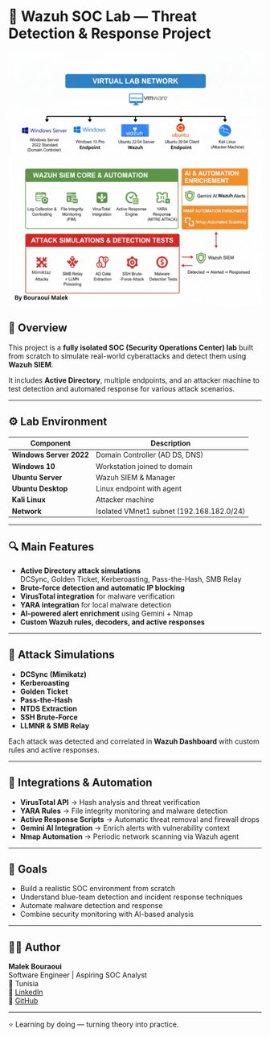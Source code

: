 # 🧠 Wazuh SOC Lab — Threat Detection & Response Project

![Wazuh SOC Lab Diagram](Documentation/Project%20Diagram.png)

## 📌 Overview
This project is a **fully isolated SOC (Security Operations Center) lab** built from scratch to simulate real-world cyberattacks and detect them using **Wazuh SIEM**.

It includes **Active Directory**, multiple endpoints, and an attacker machine to test detection and automated response for various attack scenarios.

---

## ⚙️ Lab Environment

| Component | Description |
|------------|-------------|
| **Windows Server 2022** | Domain Controller (AD DS, DNS) |
| **Windows 10** | Workstation joined to domain |
| **Ubuntu Server** | Wazuh SIEM & Manager |
| **Ubuntu Desktop** | Linux endpoint with agent |
| **Kali Linux** | Attacker machine |
| **Network** | Isolated VMnet1 subnet (192.168.182.0/24) |

---

## 🔍 Main Features
- **Active Directory attack simulations**  
  DCSync, Golden Ticket, Kerberoasting, Pass-the-Hash, SMB Relay  
- **Brute-force detection and automatic IP blocking**
- **VirusTotal integration** for malware verification  
- **YARA integration** for local malware detection  
- **AI-powered alert enrichment** using Gemini + Nmap  
- **Custom Wazuh rules, decoders, and active responses**

---

## 🧪 Attack Simulations
- **DCSync (Mimikatz)**
- **Kerberoasting**
- **Golden Ticket**
- **Pass-the-Hash**
- **NTDS Extraction**
- **SSH Brute-Force**
- **LLMNR & SMB Relay**

Each attack was detected and correlated in **Wazuh Dashboard** with custom rules and active responses.

---

## 🧰 Integrations & Automation
- **VirusTotal API** → Hash analysis and threat verification  
- **YARA Rules** → File integrity monitoring and malware detection  
- **Active Response Scripts** → Automatic threat removal and firewall drops  
- **Gemini AI Integration** → Enrich alerts with vulnerability context  
- **Nmap Automation** → Periodic network scanning via Wazuh agent

---

## 🧠 Goals
- Build a realistic SOC environment from scratch  
- Understand blue-team detection and incident response techniques  
- Automate malware detection and response  
- Combine security monitoring with AI-based analysis  

---

## 👨‍💻 Author
**Malek Bouraoui**  
Software Engineer | Aspiring SOC Analyst  
📍 Tunisia  
🔗 [LinkedIn](https://www.linkedin.com/in/malek-bouraoui/)  
🔗 [GitHub](https://github.com/BouraouiMalek)

---

⭐ Learning by doing — turning theory into practice.
